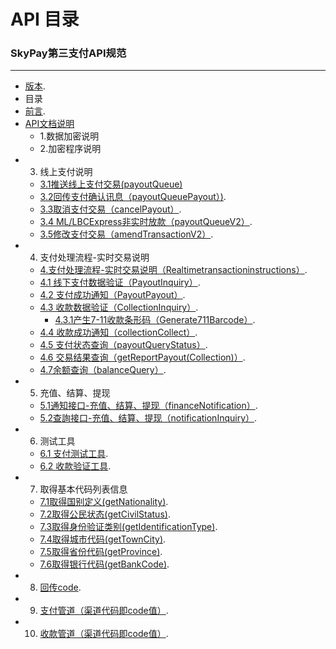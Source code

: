 

# API 目录
###   SkyPay第三支付API规范	
_________________
- [版本](http://localhost:5173/markdown-examples.html).
- 目录 
- [前言](http://localhost:5173/preface.html).
- [API文档说明](./APIdocumentationdescription.md)
    - 1.数据加密说明
    - 2.加密程序说明
- 3. 线上支付说明
    - [3.1推送线上支付交易(payoutQueue)](./onlinepayment/payoutQueue.md)
    - [3.2回传支付确认讯息（payoutQueuePayout）)](./onlinepayment/payoutQueuePayout.md).
    - [3.3取消支付交易（cancelPayout）](./onlinepayment/cancelPayout.md).
    - [3.4 ML/LBCExpress非实时放款（payoutQueueV2）](./onlinepayment/payoutQueueV2.md).
    - [3.5修改支付交易（amendTransactionV2）](./onlinepayment/amendTransactionV2.md).
- 4. 支付处理流程-实时交易说明
    - [4.支付处理流程-实时交易说明（Realtimetransactioninstructions）](./Offlinepayment/Realtimetransactioninstructions.md).
    - [4.1 线下支付数据验证（PayoutInquiry）](./Offlinepayment/PayoutInquiry.md).
	- [4.2 支付成功通知（PayoutPayout）](./Offlinepayment/PayoutPayout.md).
    - [4.3 收款数据验证（CollectionInquiry）](./Offlinepayment/CollectionInquiry.md).
        - [4.3.1产生7-11收款条形码（Generate711Barcode）](./Offlinepayment/Generate711Barcode.md).
    - [4.4 收款成功通知（collectionCollect）](./Offlinepayment/collectionCollect.md).
    - [4.5 支付状态查询（payoutQueryStatus）](./Offlinepayment/payoutQueryStatus.md).
    - [4.6 交易结果查询（getReportPayout(Collection)）](./Offlinepayment/getReportPayout.md).
    - [4.7余额查询（balanceQuery）](./Offlinepayment/balanceQuery.md).
- 5. 充值、结算、提现
    - [5.1通知接口-充值、结算、提现（financeNotification）](./Rechargebalancewithdrawal/financeNotification.md).
    - [5.2查詢接口-充值、结算、提现（notificationInquiry）](./Rechargebalancewithdrawal/notificationInquiry.md).
- 6. 测试工具
    - [6.1 支付测试工具](./testtools/Collectionverificationtool.md).
    - [6.2 收款验证工具](./testtools/Paymenttestingtools.md).
- 7. 取得基本代码列表信息
    - [7.1取得国别定义(getNationality)](./Obtainbasiccodelistinformation/getNationality.md).
    - [7.2取得公民状态(getCivilStatus)](./Obtainbasiccodelistinformation/getCivilStatus.md).
    - [7.3取得身份验证类别(getIdentificationType)](./Obtainbasiccodelistinformation/getIdentificationType.md).
    - [7.4取得城巿代码(getTownCity)](./Obtainbasiccodelistinformation/getTownCity.md).
    - [7.5取得省份代码(getProvince)](./Obtainbasiccodelistinformation/getProvince.md).
    - [7.6取得银行代码(getBankCode)](./Obtainbasiccodelistinformation/getBankCode.md).
- 8. [回传code](./Backpropagationmessagedefinition/Backpropagationmessagedefinition.md).
- 9. [支付管道（渠道代码即code值）](./Paymentpipeline/Paymentpipeline.md).
- 10. [收款管道（渠道代码即code值）](./Paymentpipeline/Paymentpipeline1.md).